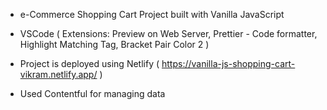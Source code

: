 - e-Commerce Shopping Cart Project built with Vanilla JavaScript

- VSCode ( Extensions: Preview on Web Server, Prettier - Code formatter, Highlight Matching Tag, Bracket Pair Color 2 )

- Project is deployed using Netlify ( https://vanilla-js-shopping-cart-vikram.netlify.app/ )

- Used Contentful for managing data
